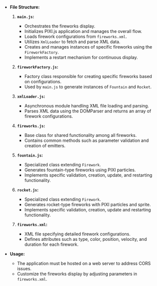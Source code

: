 - **File Structure:**
   1. **`main.js`:**
      - Orchestrates the fireworks display.
      - Initializes PIXI.js application and manages the overall flow.
      - Loads firework configurations from `fireworks.xml`.
      - Utilizes `XmlLoader` to fetch and parse XML data.
      - Creates and manages instances of specific fireworks using the `FireworkFactory`.
      - Implements a restart mechanism for continuous display.

   2. **`fireworkFactory.js`:**
      - Factory class responsible for creating specific fireworks based on configurations.
      - Used by `main.js` to generate instances of `Fountain` and `Rocket`.

   3. **`xmlLoader.js`:**
      - Asynchronous module handling XML file loading and parsing.
      - Parses XML data using the DOMParser and returns an array of firework configurations.

   4. **`fireworks.js`:**
      - Base class for shared functionality among all fireworks.
      - Contains common methods such as parameter validation and creation of emitters.

   5. **`fountain.js`:**
      - Specialized class extending `Firework`.
      - Generates fountain-type fireworks using PIXI particles.
      - Implements specific validation, creation, update, and restarting functionality.

   6. **`rocket.js`:**
      - Specialized class extending `Firework`.
      - Generates rocket-type fireworks with PIXI particles and sprite.
      - Implements specific validation, creation, update and restarting functionality.

   7. **`fireworks.xml`:**
      - XML file specifying detailed firework configurations.
      - Defines attributes such as type, color, position, velocity, and duration for each firework.

- **Usage:**
   - The application must be hosted on a web server to address CORS issues.
   - Customize the fireworks display by adjusting parameters in `fireworks.xml`.
